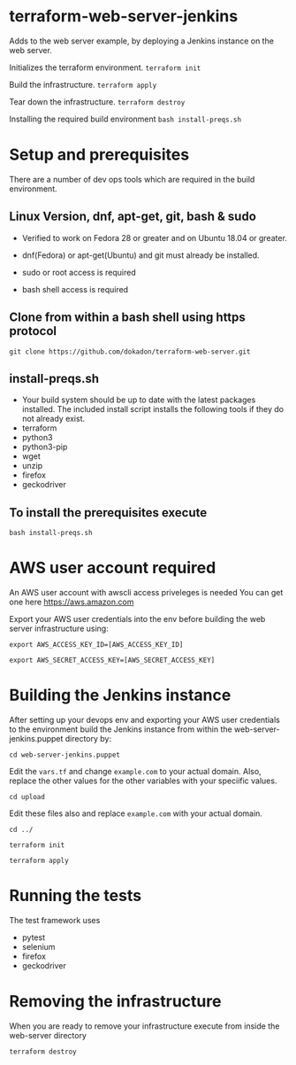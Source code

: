 # terraform-web-server-jenkins
Adds to the web server example, by deploying a Jenkins instance on the web server.

Initializes the terraform environment.
``terraform init``

Build the infrastructure.
``terraform apply``

Tear down the infrastructure.
``terraform destroy``

Installing the required build environment
``bash install-preqs.sh``

# Setup and prerequisites

There are a number of dev ops tools which are required in the build environment.

## Linux Version, dnf, apt-get, git, bash & sudo
* Verified to work on Fedora 28 or greater and on Ubuntu 18.04 or greater.

* dnf(Fedora) or apt-get(Ubuntu) and git must already be installed.

* sudo or root access is required

* bash shell access is required

## Clone from within a bash shell using https protocol

``git clone https://github.com/dokadon/terraform-web-server.git``

## install-preqs.sh
* Your build system should be up to date with the latest packages installed.  The included install script installs the following tools if they do not already exist.
* terraform
* python3
* python3-pip
* wget
* unzip
* firefox
* geckodriver

## To install the prerequisites execute

``bash install-preqs.sh``

# AWS user account required
An AWS user account with awscli access priveleges is needed
You can get one here https://aws.amazon.com

Export your AWS user credentials into the env before building the web server infrastructure using:

``export AWS_ACCESS_KEY_ID=[AWS_ACCESS_KEY_ID]``

``export AWS_SECRET_ACCESS_KEY=[AWS_SECRET_ACCESS_KEY]``

# Building the Jenkins instance

After setting up your devops env and exporting your AWS user credentials to the environment build the Jenkins instance from within the web-server-jenkins.puppet directory by:

``cd web-server-jenkins.puppet``

Edit the ``vars.tf`` and change ``example.com`` to your actual domain.  Also, replace the other values for the other variables with your speciific values.

``cd upload``

Edit these files also and replace ``example.com`` with your actual domain.

``cd ../``

``terraform init``

``terraform apply``

# Running the tests

The test framework uses
* pytest
* selenium
* firefox
* geckodriver

# Removing the infrastructure

When you are ready to remove your infrastructure execute from inside the web-server directory

``terraform destroy``
